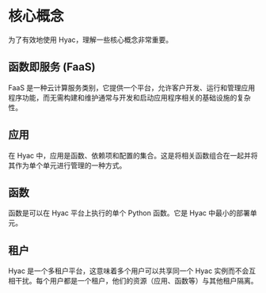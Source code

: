 # 核心概念

为了有效地使用 Hyac，理解一些核心概念非常重要。

## 函数即服务 (FaaS)

FaaS 是一种云计算服务类别，它提供一个平台，允许客户开发、运行和管理应用程序功能，而无需构建和维护通常与开发和启动应用程序相关的基础设施的复杂性。

## 应用

在 Hyac 中，应用是函数、依赖项和配置的集合。这是将相关函数组合在一起并将其作为单个单元进行管理的一种方式。

## 函数

函数是可以在 Hyac 平台上执行的单个 Python 函数。它是 Hyac 中最小的部署单元。

## 租户

Hyac 是一个多租户平台，这意味着多个用户可以共享同一个 Hyac 实例而不会互相干扰。每个用户都是一个租户，他们的资源（应用、函数等）与其他租户隔离。
